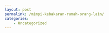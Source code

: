 ```yaml
---
layout: post
permalink: /mimpi-kebakaran-rumah-orang-lain/
categories:
    - Uncategorized
---
```



